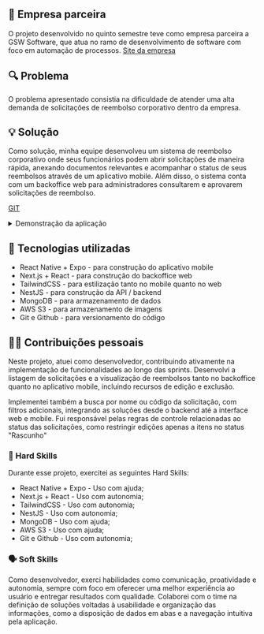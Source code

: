 ## 🏢 Empresa parceira
O projeto desenvolvido no quinto semestre teve como empresa parceira a GSW Software, que atua no ramo de desenvolvimento de software com foco em automação de processos. [Site da empresa](https://www.gsw.com.br)

## 🔍 Problema
O problema apresentado consistia na dificuldade de atender uma alta demanda de solicitações de reembolso corporativo dentro da empresa.

## 💡 Solução
Como solução, minha equipe desenvolveu um sistema de reembolso corporativo onde seus funcionários podem abrir solicitações de maneira rápida, anexando documentos relevantes e acompanhar o status de seus reembolsos através de um aplicativo mobile. Além disso, o sistema conta com um backoffice web para administradores consultarem e aprovarem solicitações de reembolso.

[GIT](https://github.com/C0demain/refundme)

<details>
  <summary>Demonstração da aplicação</summary>
  <p>Clique nas imagens para ver os vídeos de demonstração Mobile e Web</p>
  <a href="https://www.youtube.com/watch?v=D8LDeAe5Wgo" target="_blank">
  <img src="../docs/images/API-5_thumb-mobile.jpg" alt="Assista ao vídeo" />

  <a href="https://www.youtube.com/watch?v=D8LDeAe5Wgo" target="_blank">
  <img src="../docs/images/API-5_thumb-web.jpg" alt="Assista ao vídeo" />
</a>

</details>

## 🧰 Tecnologias utilizadas
- React Native + Expo - para construção do aplicativo mobile
- Next.js + React - para construção do backoffice web
- TailwindCSS - para estilização tanto no mobile quanto no web
- NestJS - para construção da API / backend
- MongoDB - para armazenamento de dados
- AWS S3 - para armazenamento de imagens
- Git e Github - para versionamento do código

## 🧑‍💻 Contribuições pessoais
Neste projeto, atuei como desenvolvedor, contribuindo ativamente na implementação de funcionalidades ao longo das sprints. Desenvolvi a listagem de solicitações e a visualização de reembolsos tanto no backoffice quanto no aplicativo mobile, incluindo recursos de edição e exclusão.

Implementei também a busca por nome ou código da solicitação, com filtros adicionais, integrando as soluções desde o backend até a interface web e mobile. Fui responsável pelas regras de controle relacionadas ao status das solicitações, como restringir edições apenas a itens no status "Rascunho"


### 🔧 Hard Skills
Durante esse projeto, exercitei as seguintes Hard Skills:
- React Native + Expo - Uso com ajuda;
- Next.js + React - Uso com autonomia;
- TailwindCSS - Uso com autonomia;
- NestJS - Uso com autonomia;
- MongoDB - Uso com ajuda;
- AWS S3 - Uso com ajuda;
- Git e Github - Uso com autonomia;

### 🗣️ Soft Skills
Como desenvolvedor, exerci habilidades como comunicação, proatividade e autonomia, sempre com foco em oferecer uma melhor experiência ao usuário e entregar resultados com qualidade. Colaborei com o time na definição de soluções voltadas à usabilidade e organização das informações, como a disposição de dados em abas e a navegação intuitiva pela aplicação.
